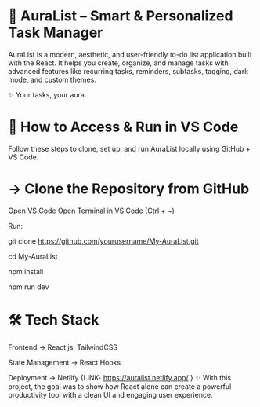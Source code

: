 # 🌌 AuraList – Smart & Personalized Task Manager

AuraList is a modern, aesthetic, and user-friendly to-do list application built with the React.
It helps you create, organize, and manage tasks with advanced features like recurring tasks, reminders, subtasks, tagging, dark mode, and custom themes.

✨ Your tasks, your aura.


# 📂 How to Access & Run in VS Code
Follow these steps to clone, set up, and run AuraList locally using GitHub + VS Code.
# -> Clone the Repository from GitHub

Open VS Code
Open Terminal in VS Code (Ctrl + ~)  

Run:   

git clone https://github.com/yourusername/My-AuraList.git   

cd My-AuraList  

npm install  

npm run dev 


# 🛠️ Tech Stack
Frontend → React.js, TailwindCSS  

State Management → React Hooks  

Deployment →  Netlify
{LINK- https://auralist.netlify.app/ }
✨ With this project, the goal was to show how React alone can create a powerful productivity tool with a clean UI and engaging user experience.
